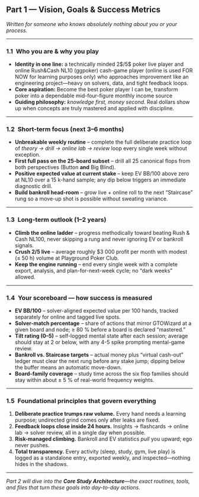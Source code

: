 
## Part 1 — Vision, Goals & Success Metrics  
*Written for someone who knows absolutely nothing about you or your process.*

---

### 1.1 Who you are & why you play  
- **Identity in one line:** a technically minded 2\$/5\$ poker live player and online Rush&Cash NL10 (ggpoker) cash-game player (online is used FOR NOW for learning purposes only) who approaches improvement like an engineering project—heavy on solvers, data, and tight feedback loops.  
- **Core aspiration:** Become the best poker player I can be, transform poker into a dependable mid-four-figure monthly income source  
- **Guiding philosophy:** *knowledge first, money second*. Real dollars show up when concepts are truly mastered and applied with discipline.

---

### 1.2 Short-term focus (next 3–6 months)  
- **Unbreakable weekly routine** – complete the full deliberate practice loop of *theory → drill → online lab → review* loop every single week without exception.  
- **First full pass on the 25-board subset** – drill all 25 canonical flops from both perspectives (Button **and** Big Blind).  
- **Positive expected value at current stake** – keep EV BB/100 above zero at NL10 over a 15 k-hand sample; any dip below triggers an immediate diagnostic drill.  
- **Build bankroll head-room** – grow live + online roll to the next “Staircase” rung so a move-up shot is possible without sweating variance.

---

### 1.3 Long-term outlook (1–2 years)  
- **Climb the online ladder** – progress methodically toward beating Rush & Cash NL100, never skipping a rung and never ignoring EV or bankroll signals.  
- **Crush $2/$5 live** – average roughly \$3 000 profit per month with modest (≤ 50 h) volume at Playground Poker Club.  
- **Keep the engine running** – end every single week with a complete export, analysis, and plan-for-next-week cycle; no “dark weeks” allowed.

---

### 1.4 Your scoreboard — how success is measured  
- **EV BB/100** – solver-aligned expected value per 100 hands, tracked separately for online and tagged live spots.  
- **Solver-match percentage** – share of actions that mirror GTOWizard at a given board and node; ≥ 80 % before a board is declared “mastered.”  
- **Tilt rating (0–5)** – self-logged mental state after each session; average should stay at 2 or below, with any 4-5 spike prompting mental-game review.  
- **Bankroll vs. Staircase targets** – actual money plus “virtual cash-out” ledger must clear the next rung before any stake jump; dipping below the buffer means an automatic move-down.  
- **Board-family coverage** – study time across the six flop families should stay within about ± 5 % of real-world frequency weights.

---

### 1.5 Foundational principles that govern everything  
1. **Deliberate practice trumps raw volume.** Every hand needs a learning purpose; undirected grind comes only after leaks are fixed.  
2. **Feedback loops close inside 24 hours.** Insights → flashcards → online lab → solver review, all in a single day when possible.  
3. **Risk-managed climbing.** Bankroll and EV statistics *pull* you upward; ego never pushes.  
4. **Total transparency.** Every activity (sleep, study, gym, live play) is logged as a standalone entry, exported weekly, and inspected—nothing hides in the shadows.

---

*Part 2 will dive into the **Core Study Architecture**—the exact routines, tools, and files that turn these goals into day-to-day actions.*
